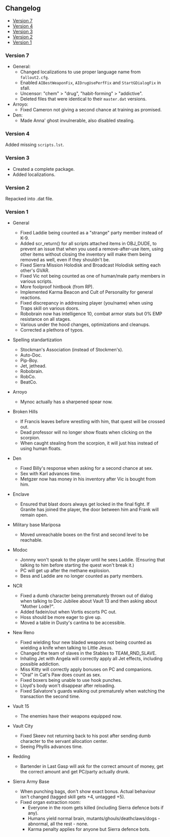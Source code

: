 ## Changelog

- [Version 7](#version-7)
- [Version 4](#version-4)
- [Version 3](#version-3)
- [Version 2](#version-2)
- [Version 1](#version-1)

### Version 7

- General:
  - Changed localizations to use proper language name from `fallout2.cfg`.
  - Enabled `AIBestWeaponFix`, `AIDrugUsePerfFix` and `StartGDialogFix` in sfall.
  - Uncensor: "chem" > "drug", "habit-forming" > "addictive".
  - Deleted files that were identical to their `master.dat` versions.
- Arroyo:
  - Fixed Cameron not giving a second chance at training as promised.
- Den:
  - Made Anna' ghost invulnerable, also disabled stealing.

### Version 4

Added missing `scripts.lst`.

### Version 3

- Created a complete package.
- Added localizations.

### Version 2

Repacked into .dat file.

### Version 1

- General
    - Fixed Laddie being counted as a "strange" party member instead of K-9.
    - Added scr_return() for all scripts attached items in OBJ_DUDE, to prevent an issue that when you used a remove-after-use item, using other items without closing the inventory will make them being removed as well, even if they shouldn't be.
    - Fixed Sierra Mission Holodisk and Broadcast Holodisk setting each other's GVAR.
    - Fixed Vic not being counted as one of human/male party members in various scripts.
    - More foolproof hintbook (from RP).
    - Implemented Karma Beacon and Cult of Personality for general reactions.
    - Fixed discrepancy in addressing player (you/name) when using Traps skill on various doors.
    - Robobrain now has intelligence 10, combat armor stats but 0% EMP resistance on all stages.
    - Various under the hood changes, optimizations and cleanups.
    - Corrected a plethora of typos.

- Spelling standartization
    - Stockman's Association (instead of Stockmen's).
    - Auto-Doc.
    - Pip-Boy.
    - Jet, jethead.
    - Robobrain.
    - RobCo.
    - BeatCo.

- Arroyo
    - Mynoc actually has a sharpened spear now.
- Broken Hills
    - If Francis leaves before wrestling with him, that quest will be crossed out.
    - Dead professor will no longer show floats when clicking on the scorpion.
    - When caught stealing from the scorpion, it will just hiss instead of using human floats.
- Den
    - Fixed Billy's response when asking for a second chance at sex.
    - Sex with Karl advances time.
    - Metgzer now has money in his inventory after Vic is bought from him.
- Enclave
    - Ensured that blast doors always get locked in the final fight. If Granite has joined the player, the door between him and Frank will remain open.
- Military base Mariposa
    - Moved unreachable boxes on the first and second level to be reachable.
- Modoc
    - Jonnny won't speak to the player until he sees Laddie. (Ensuring that talking to him before starting the quest won't break it.)
    - PC will get up after the methane explosion.
    - Bess and Laddie are no longer counted as party members.
- NCR
    - Fixed a dumb character being prematurely thrown out of dialog when talking to Doc Jubilee about Vault 13 and then asking about "Mother Lode?".
    - Added fadein/out when Vortis escorts PC out.
    - Hoss should be more eager to give up.
    - Moved a table in Dusty's cantina to be accessible.
- New Reno
    - Fixed wielding four new bladed weapons not being counted as wielding a knife when talking to Little Jesus.
    - Changed the team of slaves in the Stables to TEAM_RND_SLAVE.
    - Inhaling Jet with Angela will correctly apply all Jet effects, including possible addiction.
    - Miss Kitty will correctly apply bonuses on PC and companions.
    - "Oral" in Cat's Paw does count as sex.
    - Fixed boxers being unable to use hook punches.
    - Lloyd's body won't disappear after reloading.
    - Fixed Salvatore's guards walking out prematurely when watching the transaction the second time.
- Vault 15
    - The enemies have their weapons equipped now.
- Vault City
    - Fixed Skeev not returning back to his post after sending dumb character to the servant allocation center.
    - Seeing Phyllis advances time.
- Redding
    - Bartender in Last Gasp will ask for the correct amount of money, get the correct amount and get PC/party actually drunk.
- Sierra Army Base
    - When punching bags, don't show exact bonus. Actual behaviour isn't changed (tagged skill gets +4, untagged +5).
    - Fixed organ extraction room:
        - Everyone in the room gets killed (including Sierra defence bots if any).
        - Humans yield normal brain, mutants/ghouls/deathclaws/dogs - abnormal, all the rest - none.
        - Karma penalty applies for anyone but Sierra defence bots.
